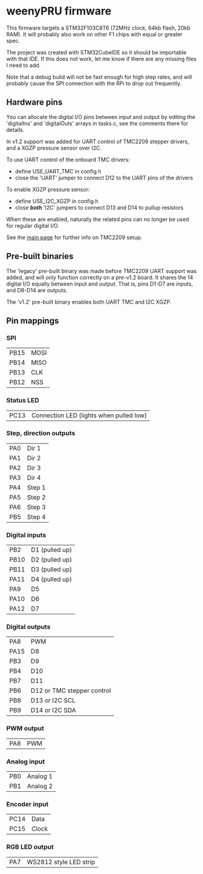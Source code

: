 # weenyPRU firmware

This firmware targets a STM32F103C8T6 (72MHz clock, 64kb flash, 20kb RAM). It will probably also work on other F1 chips with equal or greater spec.

The project was created with STM32CubeIDE so it should be importable with that IDE. If this does not work, let me know if there are any missing files I need to add.

Note that a debug build will not be fast enough for high step rates, and will probably cause the SPI connection with the RPi to drop out frequently.

## Hardware pins

You can allocate the digital I/O pins between input and output by editing the 'digitalIns' and 'digitalOuts' arrays in tasks.c, see the comments there for details.

In v1.2 support was added for UART control of TMC2209 stepper drivers, and a XGZP pressure sensor over I2C.

To use UART control of the onboard TMC drivers:
- define USE_UART_TMC in config.h
- close the 'UART' jumper to connect D12 to the UART pins of the drivers

To enable XGZP pressure sensor:
- define USE_I2C_XGZP in config.h
- close ***both*** 'I2C' jumpers to connect D13 and D14 to pullup resistors

When these are enabled, naturally the related pins can no longer be used for regular digital I/O.

See the [main page](../README.md) for further info on TMC2209 setup.


## Pre-built binaries

The 'legacy' pre-built binary was made before TMC2209 UART support was added, and will only function correctly on a pre-v1.2 board. It shares the 14 digital I/O equally between input and output. That is, pins D1-D7 are inputs, and D8-D14 are outputs.

The 'v1.2' pre-built binary enables both UART TMC and I2C XGZP. 

## Pin mappings

### SPI
<table>
<tr><td>PB15</td><td>MOSI</td></tr>
<tr><td>PB14</td><td>MISO</td></tr>
<tr><td>PB13</td><td>CLK</td></tr>
<tr><td>PB12</td><td>NSS</td></tr>
</table>

### Status LED
<table>
<tr><td>PC13</td><td>Connection LED (lights when pulled low)</td></tr>
</table>

### Step, direction outputs
<table>
<tr><td>PA0</td><td>Dir 1</td></tr>
<tr><td>PA1</td><td>Dir 2</td></tr>
<tr><td>PA2 </td><td>Dir 3</td></tr>
<tr><td>PA3</td><td>Dir 4</td></tr>
<tr><td>PA4 </td><td>Step 1</td></tr>
<tr><td>PA5 </td><td>Step 2</td></tr>
<tr><td>PA6 </td><td>Step 3</td></tr>
<tr><td>PB5 </td><td>Step 4</td></tr>
</table>

### Digital inputs
<table>
<tr><td>PB2</td><td>D1 (pulled up)</td></tr>
<tr><td>PB10</td><td>D2 (pulled up)</td></tr>
<tr><td>PB11</td><td>D3 (pulled up)</td></tr>
<tr><td>PA11</td><td>D4 (pulled up)</td></tr>
<tr><td>PA9</td><td>D5 </td></tr>
<tr><td>PA10</td><td>D6 </td></tr>
<tr><td>PA12</td><td>D7 </td></tr>
</table>

### Digital outputs
<table>
<tr><td>PA8</td><td>PWM</td></tr>

<tr><td> PA15 </td><td>D8</td></tr>
<tr><td>PB3</td><td>D9 </td></tr>
<tr><td>PB4</td><td>D10 </td></tr>
<tr><td>PB7</td><td>D11 </td></tr>
<tr><td>PB6</td><td>D12 or TMC stepper control</td></tr>
<tr><td>PB8</td><td>D13 or I2C SCL</td></tr>
<tr><td>PB9</td><td>D14 or I2C SDA</td></tr>
</table>

### PWM output
<table>
<tr><td>PA8</td><td>PWM</td></tr>
</table>

### Analog input
<table>
<tr><td>PB0</td><td>Analog 1</td></tr>
<tr><td>PB1</td><td>Analog 2</td></tr>
</table>

### Encoder input
<table>
<tr><td>PC14</td><td>Data</td></tr>
<tr><td>PC15</td><td>Clock</td></tr>
</table>

### RGB LED output
<table>
<tr><td>PA7</td><td>WS2812 style LED strip</td></tr>
</table>

